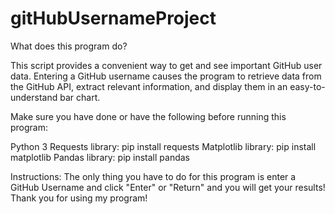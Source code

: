 # gitHubUsernameProject

What does this program do?

This script provides a convenient way to get and see important GitHub user data. Entering a GitHub username causes the program to retrieve data from the GitHub API, extract relevant information, and display them in an easy-to-understand bar chart.

Make sure you have done or have the following before running this program:

Python 3
Requests library: pip install requests
Matplotlib library: pip install matplotlib
Pandas library: pip install pandas

Instructions: 
The only thing you have to do for this program is enter a GitHub Username and click "Enter" or "Return" and you will get your results! Thank you for using my program!

